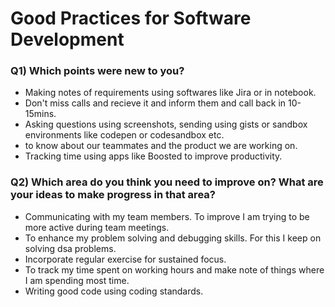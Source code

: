 # Good Practices for Software Development

### Q1) Which points were new to you?
- Making notes of requirements using softwares like Jira or in notebook.
- Don't miss calls and recieve it and inform them and call back in 10-15mins.
- Asking questions using screenshots, sending using gists or sandbox environments like codepen or codesandbox etc.
- to know about our teammates and the product we are working on.
- Tracking time using apps like Boosted to improve productivity.

### Q2) Which area do you think you need to improve on? What are your ideas to make progress in that area?
- Communicating with my team members. To improve I am trying to be more active during team meetings.
- To enhance my problem solving and debugging skills. For this I keep on solving dsa problems.
- Incorporate regular exercise for sustained focus.
- To track my time spent on working hours and make note of things where I am spending most time.
- Writing good code using coding standards.
